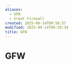 ```yaml
---
aliases:
  - GFW
  - Great Firewall
created: 2025-09-14T09:58:57
modified: 2025-09-14T09:59:34
title: GFW
---
```


# GFW
